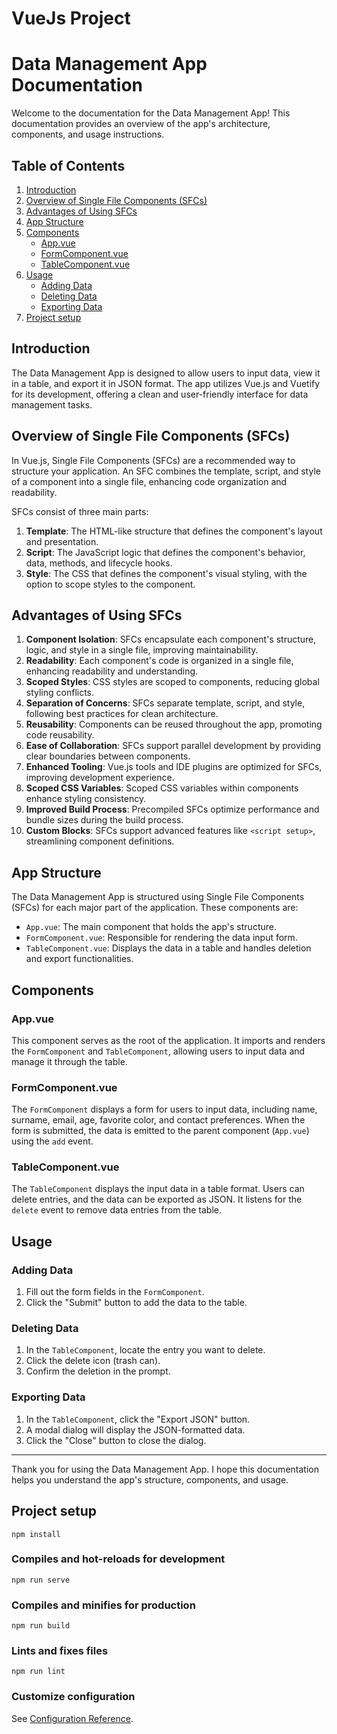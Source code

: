 # VueJs Project

# Data Management App Documentation

Welcome to the documentation for the Data Management App! This documentation provides an overview of the app's architecture, components, and usage instructions.

## Table of Contents

1. [Introduction](#introduction)
2. [Overview of Single File Components (SFCs)](#overview-of-single-file-components-sfcs)
3. [Advantages of Using SFCs](#advantages-of-using-sfcs)
4. [App Structure](#app-structure)
5. [Components](#components)
   - [App.vue](#appvue)
   - [FormComponent.vue](#formcomponentvue)
   - [TableComponent.vue](#tablecomponentvue)
6. [Usage](#usage)
   - [Adding Data](#adding-data)
   - [Deleting Data](#deleting-data)
   - [Exporting Data](#exporting-data)
7. [Project setup](#project-setup)

## Introduction

The Data Management App is designed to allow users to input data, view it in a table, and export it in JSON format. The app utilizes Vue.js and Vuetify for its development, offering a clean and user-friendly interface for data management tasks.

## Overview of Single File Components (SFCs)

In Vue.js, Single File Components (SFCs) are a recommended way to structure your application. An SFC combines the template, script, and style of a component into a single file, enhancing code organization and readability.

SFCs consist of three main parts:

1. **Template**: The HTML-like structure that defines the component's layout and presentation.
2. **Script**: The JavaScript logic that defines the component's behavior, data, methods, and lifecycle hooks.
3. **Style**: The CSS that defines the component's visual styling, with the option to scope styles to the component.

## Advantages of Using SFCs

1. **Component Isolation**: SFCs encapsulate each component's structure, logic, and style in a single file, improving maintainability.
2. **Readability**: Each component's code is organized in a single file, enhancing readability and understanding.
3. **Scoped Styles**: CSS styles are scoped to components, reducing global styling conflicts.
4. **Separation of Concerns**: SFCs separate template, script, and style, following best practices for clean architecture.
5. **Reusability**: Components can be reused throughout the app, promoting code reusability.
6. **Ease of Collaboration**: SFCs support parallel development by providing clear boundaries between components.
7. **Enhanced Tooling**: Vue.js tools and IDE plugins are optimized for SFCs, improving development experience.
8. **Scoped CSS Variables**: Scoped CSS variables within components enhance styling consistency.
9. **Improved Build Process**: Precompiled SFCs optimize performance and bundle sizes during the build process.
10. **Custom Blocks**: SFCs support advanced features like `<script setup>`, streamlining component definitions.

## App Structure

The Data Management App is structured using Single File Components (SFCs) for each major part of the application. These components are:

- `App.vue`: The main component that holds the app's structure.
- `FormComponent.vue`: Responsible for rendering the data input form.
- `TableComponent.vue`: Displays the data in a table and handles deletion and export functionalities.

## Components

### App.vue

This component serves as the root of the application. It imports and renders the `FormComponent` and `TableComponent`, allowing users to input data and manage it through the table.

### FormComponent.vue

The `FormComponent` displays a form for users to input data, including name, surname, email, age, favorite color, and contact preferences. When the form is submitted, the data is emitted to the parent component (`App.vue`) using the `add` event.

### TableComponent.vue

The `TableComponent` displays the input data in a table format. Users can delete entries, and the data can be exported as JSON. It listens for the `delete` event to remove data entries from the table.

## Usage

### Adding Data

1. Fill out the form fields in the `FormComponent`.
2. Click the "Submit" button to add the data to the table.

### Deleting Data

1. In the `TableComponent`, locate the entry you want to delete.
2. Click the delete icon (trash can).
3. Confirm the deletion in the prompt.

### Exporting Data

1. In the `TableComponent`, click the "Export JSON" button.
2. A modal dialog will display the JSON-formatted data.
3. Click the "Close" button to close the dialog.

---

Thank you for using the Data Management App. I hope this documentation helps you understand the app's structure, components, and usage.

## Project setup
```
npm install
```

### Compiles and hot-reloads for development
```
npm run serve
```

### Compiles and minifies for production
```
npm run build
```

### Lints and fixes files
```
npm run lint
```

### Customize configuration
See [Configuration Reference](https://cli.vuejs.org/config/).
